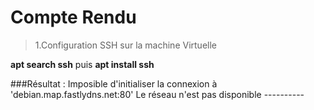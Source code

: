 # Compte Rendu

>1.Configuration SSH sur la machine Virtuelle

**apt search ssh** puis **apt install ssh**  

###Résultat : 
Imposible d'initialiser la connexion à 'debian.map.fastlydns.net:80'
Le réseau n'est pas disponible
\----------  
